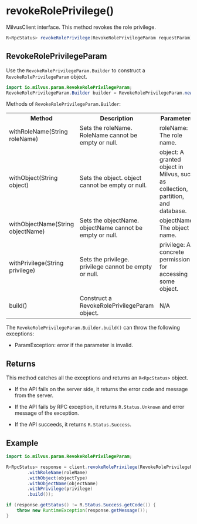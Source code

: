 # revokeRolePrivilege()

MilvusClient interface. This method revokes the role privilege.

```java
R<RpcStatus> revokeRolePrivilege(RevokeRolePrivilegeParam requestParam);
```

## RevokeRolePrivilegeParam

Use the `RevokeRolePrivilegeParam.Builder` to construct a `RevokeRolePrivilegeParam` object.

```java
import io.milvus.param.RevokeRolePrivilegeParam;
RevokeRolePrivilegeParam.Builder builder = RevokeRolePrivilegeParam.newBuilder();
```

Methods of `RevokeRolePrivilegeParam.Builder`:

<table>
    <tr>
        <th>Method</th>
        <th>Description</th>
        <th>Parameters</th>
    </tr>
    <tr>
        <td>withRoleName(String roleName)</td>
        <td>Sets the roleName. RoleName cannot be empty or null.</td>
        <td>roleName: The role name.</td>
    </tr>
    <tr>
        <td>withObject(String object)</td>
        <td>Sets the object. object cannot be empty or null.</td>
        <td>object: A granted object in Milvus, such as collection, partition, and database.</td>
    </tr>
    <tr>
        <td>withObjectName(String objectName)</td>
        <td>Sets the objectName. objectName cannot be empty or null.</td>
        <td>objectName: The object name.</td>
    </tr>
    <tr>
        <td>withPrivilege(String privilege)</td>
        <td>Sets the privilege. privilege cannot be empty or null.</td>
        <td>privilege: A concrete permission for accessing some object.</td>
    </tr>
    <tr>
        <td>build()</td>
        <td>Construct a RevokeRolePrivilegeParam object.</td>
        <td>N/A</td>
    </tr>
</table>

The `RevokeRolePrivilegeParam.Builder.build()` can throw the following exceptions:

- ParamException: error if the parameter is invalid.

## Returns

This method catches all the exceptions and returns an `R<RpcStatus>` object.

- If the API fails on the server side, it returns the error code and message from the server.

- If the API fails by RPC exception, it returns `R.Status.Unknown` and error message of the exception.

- If the API succeeds, it returns `R.Status.Success`.

## Example

```java
import io.milvus.param.RevokeRolePrivilegeParam;

R<RpcStatus> response = client.revokeRolePrivilege(RevokeRolePrivilegeParam.newBuilder()
        .withRoleName(roleName)
        .withObject(objectType)
        .withObjectName(objectName)
        .withPrivilege(privilege)
        .build());

if (response.getStatus() != R.Status.Success.getCode()) {
    throw new RuntimeException(response.getMessage());
}
```

